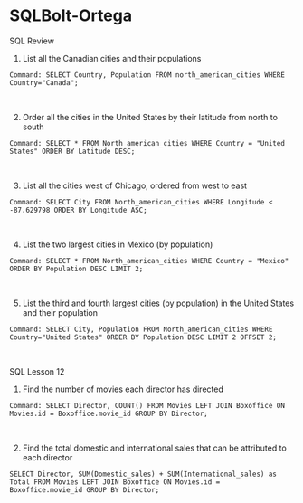 # SQLBolt-Ortega

SQL Review

1. List all the Canadian cities and their populations
```
Command: SELECT Country, Population FROM north_american_cities WHERE Country="Canada";
```
<br>

2. Order all the cities in the United States by their latitude from north to south
```
Command: SELECT * FROM North_american_cities WHERE Country = "United States" ORDER BY Latitude DESC;
```
<br>

3. List all the cities west of Chicago, ordered from west to east
```
Command: SELECT City FROM North_american_cities WHERE Longitude < -87.629798 ORDER BY Longitude ASC;
```
<br>
  
4. List the two largest cities in Mexico (by population)
```
Command: SELECT * FROM North_american_cities WHERE Country = "Mexico" ORDER BY Population DESC LIMIT 2;
```
<br>
  
5. List the third and fourth largest cities (by population) in the United States and their population
```
Command: SELECT City, Population FROM North_american_cities WHERE Country="United States" ORDER BY Population DESC LIMIT 2 OFFSET 2;
```
<br>

SQL Lesson 12

1. Find the number of movies each director has directed
```
Command: SELECT Director, COUNT() FROM Movies LEFT JOIN Boxoffice ON Movies.id = Boxoffice.movie_id GROUP BY Director;
```
<br>

2. Find the total domestic and international sales that can be attributed to each director
```
SELECT Director, SUM(Domestic_sales) + SUM(International_sales) as Total FROM Movies LEFT JOIN Boxoffice ON Movies.id = Boxoffice.movie_id GROUP BY Director;
```
<br>
